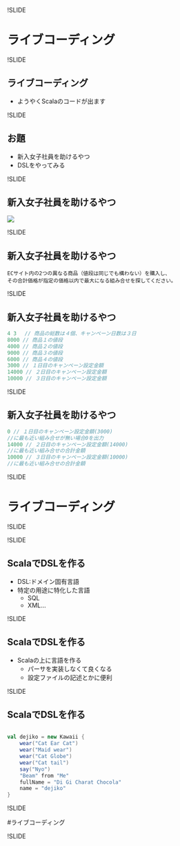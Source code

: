 !SLIDE

# ライブコーディング

!SLIDE

## ライブコーディング

 - ようやくScalaのコードが出ます

!SLIDE

## お題
 
 - 新入女子社員を助けるやつ
 - DSLをやってみる

!SLIDE

## 新入女子社員を助けるやつ

![](livecoding/cap.png)

!SLIDE

## 新入女子社員を助けるやつ

 
```
ECサイト内の2つの異なる商品（値段は同じでも構わない）を購入し、
その合計価格が指定の価格以内で最大になる組み合せを探してください。
```


!SLIDE

## 新入女子社員を助けるやつ


```C
4 3　 // 商品の総数は４個、キャンペーン日数は３日
8000 // 商品１の値段
4000 // 商品２の値段
9000 // 商品３の値段
6000 // 商品４の値段
3000 // １日目のキャンペーン設定金額
14000 // ２日目のキャンペーン設定金額
10000 // ３日目のキャンペーン設定金額
```


!SLIDE

## 新入女子社員を助けるやつ


```c
0 // １日目のキャンペーン設定金額(3000)
//に最も近い組み合せが無い場合0を出力
14000 // ２日目のキャンペーン設定金額(14000)
//に最も近い組み合せの合計金額
10000 // ３日目のキャンペーン設定金額(10000)
//に最も近い組み合せの合計金額
```


!SLIDE

# ライブコーディング

!SLIDE

!SLIDE

## ScalaでDSLを作る

 - DSL:ドメイン固有言語
 - 特定の用途に特化した言語
     - SQL
     - XML...

!SLIDE

## ScalaでDSLを作る

 - Scalaの上に言語を作る
     - パーサを実装しなくて良くなる
     - 設定ファイルの記述とかに便利

!SLIDE

## ScalaでDSLを作る


```Scala

val dejiko = new Kawaii {
	wear("Cat Ear Cat")
	wear("Maid wear")
	wear("Cat Globe")
	wear("Cat tail")
	say("Nyo")
	"Beam" from "Me"
	fullName = "Di Gi Charat Chocola"
	name = "dejiko"	
}
```


!SLIDE

#ライブコーディング

!SLIDE
	
